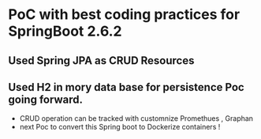 # PoC with best coding practices for SpringBoot 2.6.2

## Used Spring JPA as CRUD Resources

## Used H2 in mory data base for persistence Poc going forward.

* CRUD operation can be tracked with customnize Promethues , Graphan 
* next Poc to convert this Spring boot to Dockerize containers !
